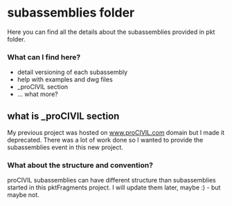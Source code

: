 # subassemblies folder

Here you can find all the details about the subassemblies provided in pkt folder.

### What can I find here?

- detail versioning of each subassembly
- help with examples and dwg files
- \_proCIVIL section
- ... what more?

## what is \_proCIVIL section

My previous project was hosted on www.proCIVIL.com domain but I made it deprecated. There was a lot of work done so I wanted to provide the subassemblies event in this new project.

### What about the structure and convention?

proCIVIL subassemblies can have different structure than subassemblies started in this pktFragments project. I will update them later, maybe :) - but maybe not.
